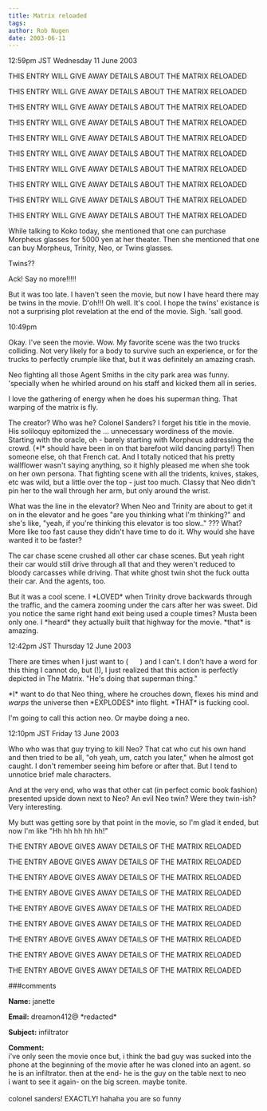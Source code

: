 ```yaml
---
title: Matrix reloaded
tags: 
author: Rob Nugen
date: 2003-06-11
---
```


<p class=date>12:59pm JST Wednesday 11 June 2003</p>

<p>THIS ENTRY WILL GIVE AWAY DETAILS ABOUT THE MATRIX RELOADED</p>

<p>THIS ENTRY WILL GIVE AWAY DETAILS ABOUT THE MATRIX RELOADED</p>

<p>THIS ENTRY WILL GIVE AWAY DETAILS ABOUT THE MATRIX RELOADED</p>

<p>THIS ENTRY WILL GIVE AWAY DETAILS ABOUT THE MATRIX RELOADED</p>

<p>THIS ENTRY WILL GIVE AWAY DETAILS ABOUT THE MATRIX RELOADED</p>

<p>THIS ENTRY WILL GIVE AWAY DETAILS ABOUT THE MATRIX RELOADED</p>

<p>THIS ENTRY WILL GIVE AWAY DETAILS ABOUT THE MATRIX RELOADED</p>

<p>THIS ENTRY WILL GIVE AWAY DETAILS ABOUT THE MATRIX RELOADED</p>

<p>THIS ENTRY WILL GIVE AWAY DETAILS ABOUT THE MATRIX RELOADED</p>

<p>THIS ENTRY WILL GIVE AWAY DETAILS ABOUT THE MATRIX RELOADED</p>

<p>While talking to Koko today, she mentioned that one can purchase
Morpheus glasses for 5000 yen at her theater.  Then she mentioned that
one can buy Morpheus, Trinity, Neo, or Twins glasses.</p>

<p>Twins??</p>

<p>Ack!  Say no more!!!!!</p>

<p>But it was too late.  I haven't seen the movie, but now I have
heard there may be twins in the movie.  D'oh!!!  Oh well.  It's cool.
I hope the twins' existance is not a surprising plot revelation at the
end of the movie.  Sigh.  'sall good.</p>

<p class=date>10:49pm</p>

<p>Okay.  I've seen the movie.   Wow.   My favorite scene was the two
trucks colliding.  Not very likely for a body to survive such an
experience, or for the trucks to perfectly crumple like that, but it
was definitely an amazing crash.</p>

<p>Neo fighting all those Agent Smiths in the city park area was
funny.  'specially when he whirled around on his staff and kicked them
all in series.</p>

<p>I love the gathering of energy when he does his superman thing.
That warping of the matrix is fly.</p>

<p>The creator?  Who was he?  Colonel Sanders?  I forget his title in
the movie.  His soliloquy epitomized the ... unnecessary wordiness of
the movie.  Starting with the oracle, oh - barely starting with
Morpheus addressing the crowd.  (*I* should have been in on that
barefoot wild dancing party!)  Then someone else, oh that French cat.
And I totally noticed that his pretty wallflower wasn't saying
anything, so it highly pleased me when she took on her own persona.
That fighting scene with all the tridents, knives, stakes, etc was
wild, but a little over the top - just too much.  Classy that Neo
didn't pin her to the wall through her arm, but only around the
wrist.</p>

<p>What was the line in the elevator?  When Neo and Trinity are about
to get it on in the elevator and he goes "are you thinking what I'm
thinking?"  and she's like, "yeah, if you're thinking this elevator is
too slow.."  ???  What?  More like too fast cause they didn't have
time to do it.  Why would she have wanted it to be faster?</p>

<p>The car chase scene crushed all other car chase scenes.   But yeah
right their car would still drive through all that and they weren't
reduced to bloody carcasses while driving.  That white ghost twin shot
the fuck outta their car.  And the agents, too.</p>

<p>But it was a cool scene.   I *LOVED* when Trinity drove backwards
through the traffic, and the camera zooming under the cars after her
was sweet.   Did you notice the same right hand exit being used a
couple times?  Musta been only one.   I *heard* they actually built
that highway for the movie.  *that* is amazing.</p>

<p class=date>12:42pm JST Thursday 12 June 2003</p>

<p>There are times when I just want to
(&nbsp;&nbsp;&nbsp;&nbsp;&nbsp;&nbsp;) and I can't.  I don't have a
word for this thing I cannot do, but (!), I just realized that this
action is perfectly depicted in The Matrix.  "He's doing that superman
thing."</p>

<p>*I* want to do that Neo thing, where he crouches down, flexes his
mind and <em>warps</em> the universe then *EXPLODES* into flight.
*THAT* is fucking cool.</p>

<p>I'm going to call this action neo.  Or maybe doing a neo.</p>

<p class=date>12:10pm JST Friday 13 June 2003</p>

<p>Who who was that guy trying to kill Neo?  That cat who cut his own
hand and then tried to be all, "oh yeah, um, catch you later," when he
almost got caught.  I don't remember seeing him before or after that.
But I tend to unnotice brief male characters.</p>

<p>And at the very end, who was that other cat (in perfect comic book
fashion) presented upside down next to Neo?  An evil Neo twin?   Were
they twin-ish?  Very interesting.</p>

<p>My butt was getting sore by that point in the movie, so I'm glad it
ended, but now I'm like "Hh hh hh hh hh!"</p>

<p>THE ENTRY ABOVE GIVES AWAY DETAILS OF THE MATRIX RELOADED</p>

<p>THE ENTRY ABOVE GIVES AWAY DETAILS OF THE MATRIX RELOADED</p>

<p>THE ENTRY ABOVE GIVES AWAY DETAILS OF THE MATRIX RELOADED</p>

<p>THE ENTRY ABOVE GIVES AWAY DETAILS OF THE MATRIX RELOADED</p>

<p>THE ENTRY ABOVE GIVES AWAY DETAILS OF THE MATRIX RELOADED</p>

<p>THE ENTRY ABOVE GIVES AWAY DETAILS OF THE MATRIX RELOADED</p>

<p>THE ENTRY ABOVE GIVES AWAY DETAILS OF THE MATRIX RELOADED</p>

<p>THE ENTRY ABOVE GIVES AWAY DETAILS OF THE MATRIX RELOADED</p>

<p>THE ENTRY ABOVE GIVES AWAY DETAILS OF THE MATRIX RELOADED</p>

###comments

<p><b>Name:</b> janette

<p><b>Email:</b> dreamon412@ *redacted*

<p><b>Subject:</b> infiltrator

<p><b>Comment:</b>
<br>i've only seen the movie once but, i think the bad guy  was sucked into the phone at the beginning of the movie after he was cloned into an agent. so he is an infiltrator.  then at the end- he is the guy on the table next to neo<br>
  i want to see it again- on the big screen.  maybe tonite.<br>
 <br>
colonel sanders! EXACTLY! hahaha you are so funny

